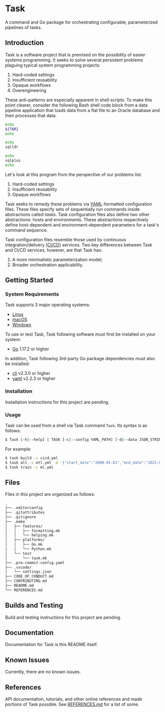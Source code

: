 # Task

A command and Go package for orchestrating configurable, parameterized pipelines
of tasks.

## Introduction

Task is a software project that is premised on the possibility of easier
systems programming. It seeks to solve several persistent problems plaguing
typical system programming projects:

1. Hard-coded settings
2. Insufficient reusability
3. Opaque workflows
4. Overengineering

These anti-patterns are especially apparent in shell scripts. To make this point
clearer, consider the following Bash shell code block from a data pipeline
application that loads data from a flat file to an Oracle database and then
processes that data.

```bash
echo
${TAR}
echo

echo
sqlldr

echo
sqlplus
echo
```

Let's look at this program from the perspective of our problems list:

1. Hard-coded settings
2. Insufficient reusability
3. Opaque workflows

Task seeks to remedy these problems via [YAML][YAML]-formatted configuration files.
These files specify sets of sequentially run commands inside abstractions called
*tasks*. Task configuration files also define two other abstractions: hosts and environments. These abstractions respectively define host-dependent and environment-dependent parameters for a task's command sequence.

Task configuration files resemble those used by continuous integration/delivery
[(CI/CD)][CICD] services. Two key differences between Task and CI/CD
services, however, are that Task has:

1. A more minimalistic parameterization model;
2. Broader orchestration applicability.

## Getting Started

### System Requirements

Task supports 3 major operating systems:

* [Linux][Linux]
* [macOS][macOS]
* [Windows][Windows]

To use or test Task, Task following software must first be installed on your
system:

* [Go][Go] 1.17.2 or higher

In addition, Task following 3rd-party Go package dependencies must also be
installed:

* [cli][cli] v2.3.0 or higher
* [yaml][yaml] v2.2.3 or higher

### Installation

Installation instructions for this project are pending.

### Usage

Task can be used from a shell via Task command `Task`. Its syntax is as follows:

```sh
$ Task [-h|--help] | TASK [-c|--config YAML_PATH] [-d|--data JSON_STRING] [-|--environment SDLC_ENV]
```

For example:

```sh
$ task build -c cicd.yml
$ task all -c etl.yml -d '{"start_date":"2009-01-01","end_date":"2021-07-31"}'
$ task train -c ml.yml
```

## Files

Files in this project are organized as follows:

```bash
.
├── .editorconfig
├── .gitattributes
├── .gitignore
├── .make
│   ├── features/
│   │   ├── formatting.mk
│   │   └── helping.mk
│   ├── platforms/
│   │   ├── Go.mk
│   │   └── Python.mk
│   └── test
│       └── task.mk
├── .pre-commit-config.yaml
├── .vscode/
│   └── settings.json
├── CODE_OF_CONDUCT.md
├── CONTRIBUTING.md
├── README.md
└── REFERENCES.md
```

## Builds and Testing

Build and testing instructions for this project are pending.

## Documentation

Documentation for Task is this README itself.

## Known Issues

Currently, there are no known issues.

## References

API documentation, tutorials, and other online references and made portions of
Task possible. See [REFERENCES.md](REFERENCES.md) for a list of some.

[CICD]: https://en.wikipedia.org/wiki/CI/CD
[CLI]: https://en.wikipedia.org/wiki/Command-line_interface
[cli]: https://github.com/urfave/cli/
[exit status]: https://en.wikipedia.org/wiki/Exit_status
[Git for Windows]: https://gitforwindows.org
[Go]: https://golang.org/dl/
[Linux]: https://www.linuxfoundation.org
[Make]: https://www.gnu.org/software/make/
[pipeline]: https://en.wikipedia.org/wiki/Task_(Unix)
[software development lifecycle]: https://en.wikipedia.org/wiki/Software_development_process
[Windows]: https://www.microsoft.com/en-us/windows
[WSL]: https://docs.microsoft.com/en-us/windows/wsl/about
[macOS]: https://www.apple.com/macos/
[YAML]: https://yaml.org
[yaml]: https://gopkg.in/yaml.v2
